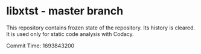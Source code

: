 # libxtst - master branch

This repository contains frozen state of the repository.
Its history is cleared. It is used only for static code
analysis with Codacy.

Commit Time: 1693843200